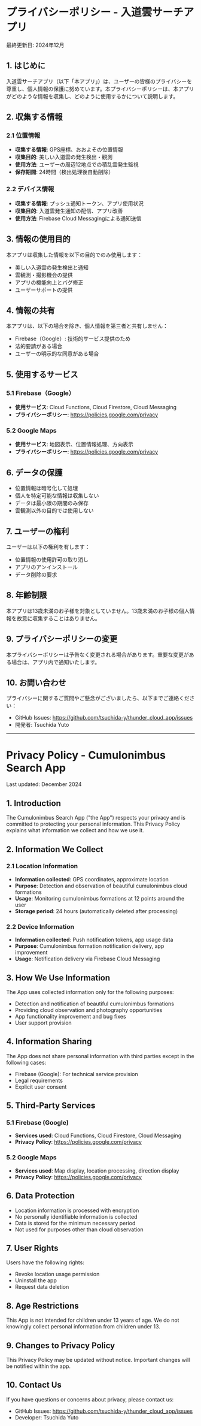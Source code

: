 # プライバシーポリシー - 入道雲サーチアプリ

最終更新日: 2024年12月

## 1. はじめに
入道雲サーチアプリ（以下「本アプリ」）は、ユーザーの皆様のプライバシーを尊重し、個人情報の保護に努めています。本プライバシーポリシーは、本アプリがどのような情報を収集し、どのように使用するかについて説明します。

## 2. 収集する情報

### 2.1 位置情報
- **収集する情報**: GPS座標、おおよその位置情報
- **収集目的**: 美しい入道雲の発生検出・観測
- **使用方法**: ユーザーの周辺12地点での積乱雲発生監視
- **保存期間**: 24時間（検出処理後自動削除）

### 2.2 デバイス情報
- **収集する情報**: プッシュ通知トークン、アプリ使用状況
- **収集目的**: 入道雲発生通知の配信、アプリ改善
- **使用方法**: Firebase Cloud Messagingによる通知送信

## 3. 情報の使用目的
本アプリは収集した情報を以下の目的でのみ使用します：

- 美しい入道雲の発生検出と通知
- 雲観測・撮影機会の提供
- アプリの機能向上とバグ修正
- ユーザーサポートの提供

## 4. 情報の共有
本アプリは、以下の場合を除き、個人情報を第三者と共有しません：

- Firebase（Google）: 技術的サービス提供のため
- 法的要請がある場合
- ユーザーの明示的な同意がある場合

## 5. 使用するサービス

### 5.1 Firebase（Google）
- **使用サービス**: Cloud Functions, Cloud Firestore, Cloud Messaging
- **プライバシーポリシー**: https://policies.google.com/privacy

### 5.2 Google Maps
- **使用サービス**: 地図表示、位置情報処理、方向表示
- **プライバシーポリシー**: https://policies.google.com/privacy

## 6. データの保護
- 位置情報は暗号化して処理
- 個人を特定可能な情報は収集しない
- データは最小限の期間のみ保存
- 雲観測以外の目的では使用しない

## 7. ユーザーの権利
ユーザーは以下の権利を有します：

- 位置情報の使用許可の取り消し
- アプリのアンインストール
- データ削除の要求

## 8. 年齢制限
本アプリは13歳未満のお子様を対象としていません。13歳未満のお子様の個人情報を故意に収集することはありません。

## 9. プライバシーポリシーの変更
本プライバシーポリシーは予告なく変更される場合があります。重要な変更がある場合は、アプリ内で通知いたします。

## 10. お問い合わせ
プライバシーに関するご質問やご懸念がございましたら、以下までご連絡ください：

- GitHub Issues: https://github.com/tsuchida-y/thunder_cloud_app/issues
- 開発者: Tsuchida Yuto

---

# Privacy Policy - Cumulonimbus Search App

Last updated: December 2024

## 1. Introduction
The Cumulonimbus Search App ("the App") respects your privacy and is committed to protecting your personal information. This Privacy Policy explains what information we collect and how we use it.

## 2. Information We Collect

### 2.1 Location Information
- **Information collected**: GPS coordinates, approximate location
- **Purpose**: Detection and observation of beautiful cumulonimbus cloud formations
- **Usage**: Monitoring cumulonimbus formations at 12 points around the user
- **Storage period**: 24 hours (automatically deleted after processing)

### 2.2 Device Information
- **Information collected**: Push notification tokens, app usage data
- **Purpose**: Cumulonimbus formation notification delivery, app improvement
- **Usage**: Notification delivery via Firebase Cloud Messaging

## 3. How We Use Information
The App uses collected information only for the following purposes:

- Detection and notification of beautiful cumulonimbus formations
- Providing cloud observation and photography opportunities
- App functionality improvement and bug fixes
- User support provision

## 4. Information Sharing
The App does not share personal information with third parties except in the following cases:

- Firebase (Google): For technical service provision
- Legal requirements
- Explicit user consent

## 5. Third-Party Services

### 5.1 Firebase (Google)
- **Services used**: Cloud Functions, Cloud Firestore, Cloud Messaging
- **Privacy Policy**: https://policies.google.com/privacy

### 5.2 Google Maps
- **Services used**: Map display, location processing, direction display
- **Privacy Policy**: https://policies.google.com/privacy

## 6. Data Protection
- Location information is processed with encryption
- No personally identifiable information is collected
- Data is stored for the minimum necessary period
- Not used for purposes other than cloud observation

## 7. User Rights
Users have the following rights:

- Revoke location usage permission
- Uninstall the app
- Request data deletion

## 8. Age Restrictions
This App is not intended for children under 13 years of age. We do not knowingly collect personal information from children under 13.

## 9. Changes to Privacy Policy
This Privacy Policy may be updated without notice. Important changes will be notified within the app.

## 10. Contact Us
If you have questions or concerns about privacy, please contact us:

- GitHub Issues: https://github.com/tsuchida-y/thunder_cloud_app/issues
- Developer: Tsuchida Yuto